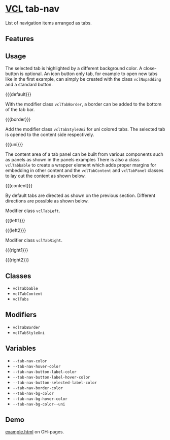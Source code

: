# [VCL](https://github.com/vcl/doc) tab-nav

List of navigation items arranged as tabs.
  
## Features

## Usage

The selected tab is highlighted by a different background color.
A close-button is optional.
An icon button only tab, for example to open new tabs like in the first example,
can simply be created with the class `vclNopadding` and a standard button.

{{{default}}}

With the modifier class `vclTabBorder`, a border can be added
to the bottom of the tab bar.

{{{border}}}

Add the modifier class `vclTabStyleUni` for uni colored tabs.
The selected tab is opened to the content side respectively.

{{{uni}}}

The content area of a tab panel can be built from various components
such as panels as shown in the panels examples
There is also a class `vclTabbable` to create a wrapper
element which adds proper margins for embedding
in other content and the `vclTabContent` and `vclTabPanel`
classes to lay out the content as shown below.

{{{content}}}

By default tabs are directed as shown on the previous section.
Different directions are possible as shown below.

Modifier class `vclTabLeft`.

{{{left1}}}

{{{left2}}}

Modifier class `vclTabRight`.

{{{right1}}}

{{{right2}}}


## Classes

- `vclTabbable`
- `vclTabContent`
- `vclTabs`

## Modifiers

- `vclTabBorder`
- `vclTabStyleUni`

## Variables

- `--tab-nav-color`
- `--tab-nav-hover-color`
- `--tab-nav-button-label-color`
- `--tab-nav-button-label-hover-color`
- `--tab-nav-button-selected-label-color`
- `--tab-nav-border-color`
- `--tab-nav-bg-color`
- `--tab-nav-bg-hover-color`
- `--tab-nav-bg-color--uni`

## Demo

[example.html](/demo/example.html) on GH-pages.

